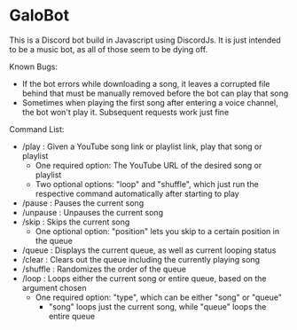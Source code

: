 # GaloBot

This is a Discord bot build in Javascript using DiscordJs. It is just intended to be a music bot, as all of those seem to be dying off.

Known Bugs:
- If the bot errors while downloading a song, it leaves a corrupted file behind that must be manually removed before the bot can play that song
- Sometimes when playing the first song after entering a voice channel, the bot won't play it. Subsequent requests work just fine

Command List:
- /play : Given a YouTube song link or playlist link, play that song or playlist
    - One required option: The YouTube URL of the desired song or playlist
    - Two optional options: "loop" and "shuffle", which just run the respective command automatically after starting to play
- /pause : Pauses the current song
- /unpause : Unpauses the current song
- /skip : Skips the current song
    - One optional option: "position" lets you skip to a certain position in the queue
- /queue : Displays the current queue, as well as current looping status
- /clear : Clears out the queue including the currently playing song
- /shuffle : Randomizes the order of the queue
- /loop : Loops either the current song or entire queue, based on the argument chosen
    - One required option: "type", which can be either "song" or "queue"
        - "song" loops just the current song, while "queue" loops the entire queue